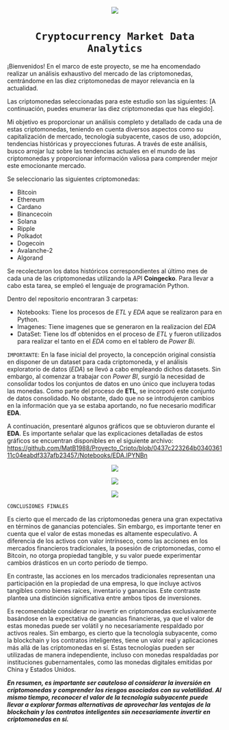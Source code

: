 <p align='center'>
<img src ="https://i.ibb.co/kM7qWsS/logo1.png">
<p>

# <h1 align="center">**`Cryptocurrency Market Data Analytics`**</h1>


¡Bienvenidos! En el marco de este proyecto, se me ha encomendado realizar un análisis exhaustivo del mercado de las criptomonedas, centrándome en las diez criptomonedas de mayor relevancia en la actualidad.

Las criptomonedas seleccionadas para este estudio son las siguientes: [A continuación, puedes enumerar las diez criptomonedas que has elegido].

Mi objetivo es proporcionar un análisis completo y detallado de cada una de estas criptomonedas, teniendo en cuenta diversos aspectos como su capitalización de mercado, tecnología subyacente, casos de uso, adopción, tendencias históricas y proyecciones futuras. A través de este análisis, busco arrojar luz sobre las tendencias actuales en el mundo de las criptomonedas y proporcionar información valiosa para comprender mejor este emocionante mercado.

Se seleccionario las siguientes criptomonedas:
 + Bitcoin
 + Ethereum
 + Cardano
 + Binancecoin
 + Solana
 + Ripple
 + Polkadot
 + Dogecoin
 + Avalanche-2
 + Algorand

Se recolectaron los datos históricos correspondientes al último mes de cada una de las criptomonedas utilizando la API **Coingecko**. Para llevar a cabo esta tarea, se empleó el lenguaje de programación Python.

Dentro del repositorio encontraran 3 carpetas:
+ Notebooks: Tiene los procesos de *ETL* y *EDA* aque se realizaron para en Python.
+ Imagenes: Tiene imagenes que se generaron en la realizacion del *EDA*
+ DataSet: Tiene los df obtenidos en el proceso de *ETL* y fueron utilizados para realizar el tanto en el *EDA* como en el tablero de *Power Bi*.
  

`IMPORTANTE`: En la fase inicial del proyecto, la concepción original consistía en disponer de un dataset para cada criptomoneda, y el análisis exploratorio de datos (*EDA*) se llevó a cabo empleando dichos datasets. Sin embargo, al comenzar a trabajar con *Power BI*, surgió la necesidad de consolidar todos los conjuntos de datos en uno único que incluyera todas las monedas. Como parte del proceso de **ETL**, se incorporó este conjunto de datos consolidado. No obstante, dado que no se introdujeron cambios en la información que ya se estaba aportando, no fue necesario modificar **EDA**.

A continuación, presentaré algunos gráficos que se obtuvieron durante el **EDA**. Es importante señalar que las explicaciones detalladas de estos gráficos se encuentran disponibles en el siguiente archivo: https://github.com/MatB1988/Proyecto_Cripto/blob/0437c223264b034036111c04eabdf337afb23457/Notebooks/EDA.IPYNBn

<p align='center'>
<img src ="https://i.ibb.co/5RHdGTT/Boxplot-1.png">
<p>

<p align='center'>
<img src ="https://i.ibb.co/6JSbRnq/capitalizacion-de-mercado-Binancecoin.png">
<p>

<p align='center'>
<img src ="https://i.ibb.co/fDL0Q3d/Histograma-Criptos.png">
<p>

`CONCLUSIONES FINALES`

Es cierto que el mercado de las criptomonedas genera una gran expectativa en términos de ganancias potenciales. Sin embargo, es importante tener en cuenta que el valor de estas monedas es altamente especulativo. A diferencia de los activos con valor intrínseco, como las acciones en los mercados financieros tradicionales, la posesión de criptomonedas, como el Bitcoin, no otorga propiedad tangible, y su valor puede experimentar cambios drásticos en un corto período de tiempo.

En contraste, las acciones en los mercados tradicionales representan una participación en la propiedad de una empresa, lo que incluye activos tangibles como bienes raíces, inventario y ganancias. Este contraste plantea una distinción significativa entre ambos tipos de inversiones.

Es recomendable considerar no invertir en criptomonedas exclusivamente basándose en la expectativa de ganancias financieras, ya que el valor de estas monedas puede ser volátil y no necesariamente respaldado por activos reales. Sin embargo, es cierto que la tecnología subyacente, como la blockchain y los contratos inteligentes, tiene un valor real y aplicaciones más allá de las criptomonedas en sí. Estas tecnologías pueden ser utilizadas de manera independiente, incluso con monedas respaldadas por instituciones gubernamentales, como las monedas digitales emitidas por China y Estados Unidos.

***En resumen, es importante ser cauteloso al considerar la inversión en criptomonedas y comprender los riesgos asociados con su volatilidad. Al mismo tiempo, reconocer el valor de la tecnología subyacente puede llevar a explorar formas alternativas de aprovechar las ventajas de la blockchain y los contratos inteligentes sin necesariamente invertir en criptomonedas en sí.***